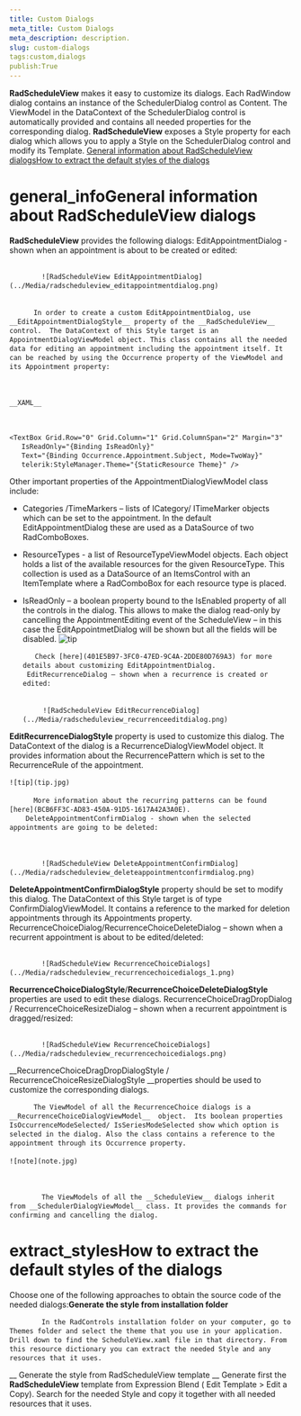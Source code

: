 ```yaml
---
title: Custom Dialogs
meta_title: Custom Dialogs
meta_description: description.
slug: custom-dialogs
tags:custom,dialogs
publish:True
---
```



__RadScheduleView__ makes it easy to customize its dialogs. Each RadWindow dialog contains an instance of the SchedulerDialog control as Content. The ViewModel in the DataContext of the SchedulerDialog control is automatically provided and contains all needed properties for the corresponding dialog. __RadScheduleView__ exposes a Style property for each dialog which allows you to apply a Style on the SchedulerDialog control and modify its Template.
      [General information about RadScheduleView dialogs](#general_info)[How to extract the default styles of the dialogs](#extract_styles)



# general_infoGeneral information about RadScheduleView dialogs

__RadScheduleView__ provides the following dialogs:
        EditAppointmentDialog - shown when an appointment is about to be created or edited: 


               
            ![RadScheduleView EditAppointmentDialog](../Media/radscheduleview_editappointmentdialog.png)


          In order to create a custom EditAppointmentDialog, use __EditAppointmentDialogStyle__ property of the __RadScheduleView__ control.  The DataContext of this Style target is an AppointmentDialogViewModel object. This class contains all the needed data for editing an appointment including the appointment itself. It can be reached by using the Occurrence property of the ViewModel and its Appointment property:
        


    __XAML__
    

```XAML


<TextBox Grid.Row="0" Grid.Column="1" Grid.ColumnSpan="2" Margin="3"
   IsReadOnly="{Binding IsReadOnly}"
   Text="{Binding Occurrence.Appointment.Subject, Mode=TwoWay}"
   telerik:StyleManager.Theme="{StaticResource Theme}" />

```



Other important properties of the AppointmentDialogViewModel class include:

-  Categories /TimeMarkers – lists of ICategory/ ITimeMarker objects which can be set to the appointment.  In the default EditAppointmentDialog these are used as a DataSource of two RadComboBoxes.

-  ResourceTypes - a list of ResourceTypeViewModel objects.  Each object holds a list of the available resources for the given ResourceType. This collection is used as a DataSource of an ItemsControl with an ItemTemplate where a RadComboBox for each resource type is placed.

-  IsReadOnly – a boolean property bound to the IsEnabled property of all the controls in the dialog. This allows to make the dialog read-only by cancelling the AppointmentEditing event of the ScheduleView – in this case the EditAppointmetDialog will be shown but all the fields will be disabled.
    ![tip](tip.jpg)
    	
          Check [here](401E5B97-3FC0-47ED-9C4A-2DDE80D769A3) for more details about customizing EditAppointmentDialog.
        EditRecurrenceDialog – shown when a recurrence is created or edited: 

               
            ![RadScheduleView EditRecurrenceDialog](../Media/radscheduleview_recurrenceeditdialog.png)

__EditRecurrenceDialogStyle__ property is used to customize this dialog.  The DataContext of the dialog is a RecurrenceDialogViewModel object. It provides information about the RecurrencePattern which is set to the RecurrenceRule of the appointment.
        
    ![tip](tip.jpg)
    	
          More information about the recurring patterns can be found [here](BCB6FF3C-AD83-450A-91D5-1617A42A3A0E).
        DeleteAppointmentConfirmDialog - shown when the selected appointments are going to be deleted: 


               
            ![RadScheduleView DeleteAppointmentConfirmDialog](../Media/radscheduleview_deleteappointmentconfirmdialog.png)

__DeleteAppointmentConfirmDialogStyle__ property should be set to modify this dialog.  The DataContext of this Style target is of type ConfirmDialogViewModel.  It contains  a reference to the marked for deletion appointments through its Appointments property.
        RecurrenceChoiceDialog/RecurrenceChoiceDeleteDialog – shown when a recurrent appointment is about to be edited/deleted: 


               
            ![RadScheduleView RecurrenceChoiceDialogs](../Media/radscheduleview_recurrencechoicedialogs_1.png)

__RecurrenceChoiceDialogStyle__/__RecurrenceChoiceDeleteDialogStyle__ properties are used to edit these dialogs.
        RecurrenceChoiceDragDropDialog / RecurrenceChoiceResizeDialog – shown when a recurrent appointment is dragged/resized: 


               
            ![RadScheduleView RecurrenceChoiceDialogs](../Media/radscheduleview_recurrencechoicedialogs.png)

__RecurrenceChoiceDragDropDialogStyle / RecurrenceChoiceResizeDialogStyle __properties should be used to customize the corresponding dialogs.

        


          The ViewModel of all the RecurrenceChoice dialogs is a __RecurrenceChoiceDialogViewModel__  object.  Its boolean properties IsOccurrenceModeSelected/ IsSeriesModeSelected show which option is selected in the dialog. Also the class contains a reference to the appointment through its Occurrence property.
        
    ![note](note.jpg)
    	


            The ViewModels of all the __ScheduleView__ dialogs inherit from __SchedulerDialogViewModel__ class. It provides the commands for confirming and cancelling the dialog.
          

# extract_stylesHow to extract the default styles of the dialogs

Choose one of the following approaches to obtain the source code of the needed dialogs:__Generate the style from installation folder__

            In the RadControls installation folder on your computer, go to Themes folder and select the theme that you use in your application. Drill down to find the ScheduleView.xaml file in that directory. From this resource dictionary you can extract the needed Style and any resources that it uses.
          

__
              Generate the style from RadScheduleView template
            __
            Generate first the __RadScheduleView__ template from Expression Blend ( Edit Template > Edit a Copy). Search for the needed Style and copy it together with all needed resources that it uses.
          
